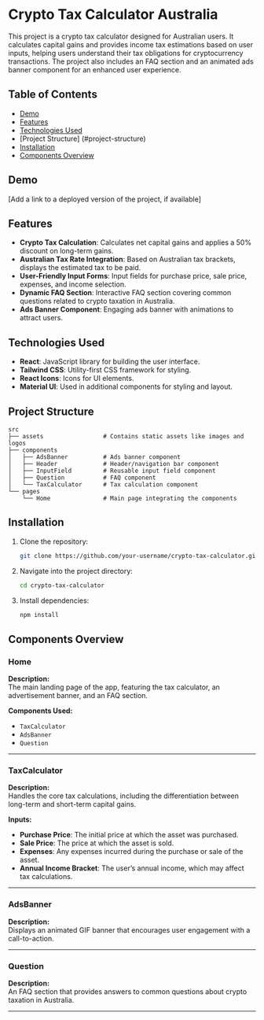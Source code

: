 # Crypto Tax Calculator Australia

This project is a crypto tax calculator designed for Australian users. It calculates capital gains and provides income tax estimations based on user inputs, helping users understand their tax obligations for cryptocurrency transactions. The project also includes an FAQ section and an animated ads banner component for an enhanced user experience.

## Table of Contents
- [Demo](#demo)
- [Features](#features)
- [Technologies Used](#technologies-used)
- [Project Structure] (#project-structure)
- [Installation](#installation)
- [Components Overview](#components-overview)


## Demo
[Add a link to a deployed version of the project, if available]

## Features
- **Crypto Tax Calculation**: Calculates net capital gains and applies a 50% discount on long-term gains.
- **Australian Tax Rate Integration**: Based on Australian tax brackets, displays the estimated tax to be paid.
- **User-Friendly Input Forms**: Input fields for purchase price, sale price, expenses, and income selection.
- **Dynamic FAQ Section**: Interactive FAQ section covering common questions related to crypto taxation in Australia.
- **Ads Banner Component**: Engaging ads banner with animations to attract users.

## Technologies Used
- **React**: JavaScript library for building the user interface.
- **Tailwind CSS**: Utility-first CSS framework for styling.
- **React Icons**: Icons for UI elements.
- **Material UI**: Used in additional components for styling and layout.

## Project Structure

```plaintext
src
├── assets                 # Contains static assets like images and logos
├── components
│   ├── AdsBanner          # Ads banner component
│   ├── Header             # Header/navigation bar component
│   ├── InputField         # Reusable input field component
│   ├── Question           # FAQ component
│   └── TaxCalculator      # Tax calculation component
└── pages
    └── Home               # Main page integrating the components

```

## Installation

1. Clone the repository:
   ```bash
   git clone https://github.com/your-username/crypto-tax-calculator.git


2. Navigate into the project directory:
   ```bash
   cd crypto-tax-calculator

3. Install dependencies:
   ```bash
   npm install


## Components Overview

### Home
**Description:**  
The main landing page of the app, featuring the tax calculator, an advertisement banner, and an FAQ section.

**Components Used:**
- `TaxCalculator`
- `AdsBanner`
- `Question`

---

### TaxCalculator
**Description:**  
Handles the core tax calculations, including the differentiation between long-term and short-term capital gains.

**Inputs:**
- **Purchase Price**: The initial price at which the asset was purchased.
- **Sale Price**: The price at which the asset is sold.
- **Expenses**: Any expenses incurred during the purchase or sale of the asset.
- **Annual Income Bracket**: The user’s annual income, which may affect tax calculations.

---

### AdsBanner
**Description:**  
Displays an animated GIF banner that encourages user engagement with a call-to-action.

---

### Question
**Description:**  
An FAQ section that provides answers to common questions about crypto taxation in Australia.

---
